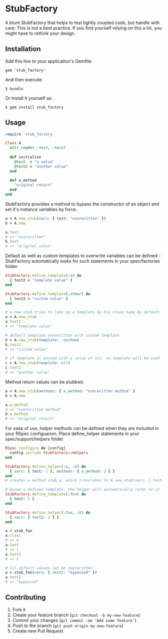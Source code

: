 # StubFactory

A blunt StubFactory that helps to test tightly coupled code, but handle with care: This is not a best practice. If you find yourself relying on this a lot, you might have to rethink your design. 

## Installation

Add this line to your application's Gemfile:

    gem 'stub_factory'

And then execute:

    $ bundle

Or install it yourself as:

    $ gem install stub_factory

## Usage

```ruby
require 'stub_factory'

Class A
  attr_reader :test, :test2
  
  def initialize
    @test  = "a value"
    @test2 = "another value"
  end
  
  def a_method
    "original return"
  end
end
```

StubFactory provides a method to bypass the constructor of an object and set it's instance variables by force.

```ruby
a = A.new_stub(vars: { test: "overwritten" })
b = A.new

a.test 
# => "overwritten"
b.test 
# => "original value"
```

Default as well as custom templates to overwrite variables can be defined - StubFactory automatically looks for such statements
in your spec/factories folder.
```ruby
StubFactory.define_template(:a) do
  { test2 = "template value" }
end

StubFactory.define_template(:other) do
  { test2 = "custom value" }
end

# a new stub tries to look up a template by his class name by default
a = A.new_stub
a.test2
# => "template value"

# default template overwritten with custom template
b = A.new_stub(template: :custom)
b.test2
# => "custom value"

# if template is passed with a value of nil, no template will be used
c = A.new_stub(template: nil)
c.test2
# => "another value"
```

Method return values can be stubbed.
```ruby
a = A.new_stub(methods: { a_method: "overwritten method" }
b = A.new

a.a_method
# => "overwritten method"
b.a_method
# => "original return"
```

For ease of use, helper methods can be defined when they are included in your RSpec configuarion. 
Place define_helper statements in your spec/support/helpers folder.
```ruby
RSpec.configure do |config|
  config.include StubFactory::Helpers
end

StubFactory.define_helper(:a, :A) do
  { vars: { test: 1 }, methods: { a_method: 2 } }
end
# creates a method stub_a, which translates to A.new_stub(vars: { test: 1 }, methods: { a_method: 2 })

# given a defined template, the helper will automatically refer to it
StubFactory.define_template(:foo) do
  { test: 1 }
end

StubFactory.define_helper(:foo, :A) do
  { vars: { test2: 2 } }
end

a = stub_foo
a.class
# => A
a.test
# => 1
a.test2
# => 2

# all default values can be overwritten
a = stub_foo(vars: { test2: "bypassed" })
a.test2
# => "bypassed"
```
## Contributing

1. Fork it
2. Create your feature branch (`git checkout -b my-new-feature`)
3. Commit your changes (`git commit -am 'Add some feature'`)
4. Push to the branch (`git push origin my-new-feature`)
5. Create new Pull Request
